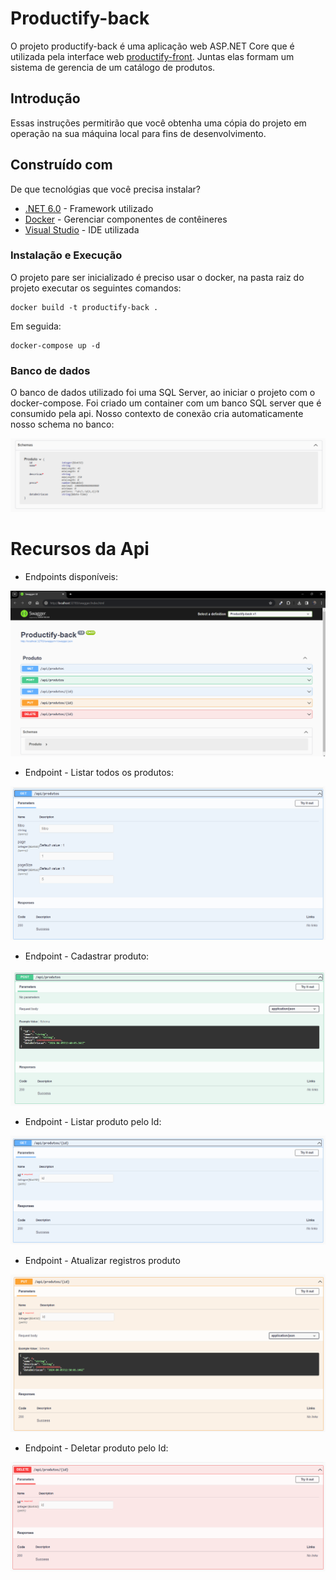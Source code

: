 ﻿# Productify-back

O projeto productify-back é uma aplicação web ASP.NET Core que é utilizada pela interface web  [productify-front](https://github.com/vinancius/Productify-front). Juntas elas formam um sistema de gerencia de um catálogo de produtos.

## Introdução

Essas instruções permitirão que você obtenha uma cópia do projeto em operação na sua máquina local para fins de desenvolvimento.

## Construído com

De que tecnológias que você precisa instalar?

* [.NET 6.0](https://dotnet.microsoft.com/pt-br/download/dotnet/6.0) - Framework utilizado
* [Docker](https://angular.io/quick-start) - Gerenciar componentes de contêineres
* [Visual Studio](https://visualstudio.microsoft.com/pt-br/) - IDE utilizada

### Instalação e Execução

O projeto pare ser inicializado é preciso usar o docker, na pasta raiz do projeto executar os seguintes comandos:

```
docker build -t productify-back .
```

Em seguida:

```
docker-compose up -d 
```

### Banco de dados
O banco de dados utilizado foi uma SQL Server, ao iniciar o projeto com o docker-compose. 
Foi criado um container com um banco SQL server que é consumido pela api. Nosso contexto de conexão
cria automaticamente nosso schema no banco:

![alt text](./prints/image7.png)

# Recursos da Api

* Endpoints disponíveis:

![alt text](./prints/image1.png)

* Endpoint - Listar todos os produtos:

![alt text](./prints/image2.png)

* Endpoint - Cadastrar produto:

![alt text](./prints/image3.png)

* Endpoint - Listar produto pelo Id:

![alt text](./prints/image4.png)

* Endpoint - Atualizar registros produto

![alt text](./prints/image5.png)

* Endpoint - Deletar produto pelo Id:

![alt text](./prints/image6.png)
